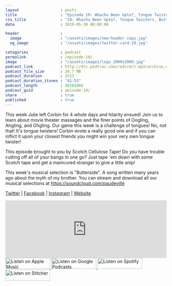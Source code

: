 ```yaml
---
layout                  : posts
title                   : "Episode 19: Whachu Been Upto?, Tongue Twisters, Butterside"
rss_title               : "19: Whachu Been Upto?, Tongue Twisters, Butterside"
date                    : 2019-05-30 08:00:00

header                  : 
  image                 : "/assets/images/new-header copy.jpg"
  og_image              : "/assets/images/twitter-card-19.jpg"

categories              : podcast
permalink               : /episode-19/
image                   : "/assets/images/logo_2000x2000.jpg"
podcast_link            : http://dts.podtrac.com/redirect.mp3/archive.org/download/paudeville-ep-19/paudeville-ep-19.mp3
podcast_file_size       : 28.7 MB
podcast_duration        : 2513
podcast_duration_itunes : "41:53"
podcast_length          : 30161066
podcast_guid            : episode-19/
share                   : true
published               : true 
---
```

This week Julie left Corbin for 4 whole days and hilarity ensued! Join us to learn about movie theater massages and the finer points of Oogling, Ahgling, and Ohgling.
Our game this week is a challenge of tongues! No, not that! It's tongue twisters! Corbin wrote a really good one and if you can inflict it upon your closest friends you might win your very own tongue twister!

This episode brought to you by Scotch Cellulose Tape! Do you have trouble cutting off all of your bangs in one go? Just tape 'em down with some Scotch tape and get a manicured stranger to give a little snip!

This week's musical selection is "Butterside". A song written many years ago about the myth of my brother. You can stream and download all our musical selections at <a href="https://soundcloud.com/paudeville">https://soundcloud.com/paudeville</a>

<a href="https://twitter.com/paudeville">Twitter</a> | <a href="https://www.facebook.com/paudeville">Facebook</a> | <a href="https://www.instagram.com/paudevilleshow/">Instagram</a> | <a href="https://paudeville.com/">Website</a>

<iframe scrolling="no" frameborder="0" style="width:100%;height:180px;border:0;overflow:hidden;" width="100%" height="180" src="https://app.stitcher.com/splayer/f/363388?el=1&refid=stpr"></iframe>

<a href="https://itunes.apple.com/us/podcast/paudeville/id1450915591">
	<img src='{{ site.url }}{{ site.baseurl }}/assets/images/US_UK_Apple_Podcasts_Listen_Badge_RGB_140x34.png' width='140px' height='34' alt='Listen on Apple Music'/>
</a>
<a href="https://play.google.com/music/m/Igre2ostm2ltqiq4sabzzrl5jcy?t=Paudeville">
	<img src='{{ site.url }}{{ site.baseurl }}/assets/images/google_podcasts_badge_140x34.png' width='140px' height='34' alt='Listen on Google Podcasts'/>
</a>
<a href="https://open.spotify.com/show/4q5RNUUtU4XFqsymP7dcTw">
	<img src='{{ site.url }}{{ site.baseurl }}/assets/images/Spotify_Listen_Badge_RGB_140x34.png' width='140px' height='34' alt='Listen on Spotify'/>
</a>
<a href="https://www.stitcher.com/s?fid=363388&refid=stpr">
	<img src='{{ site.url }}{{ site.baseurl }}/assets/images/Stitcher_Listen_Badge_Color_Dark_BG_140x34.png' width='140px' height='34' alt='Listen on Stitcher'/>
</a>
